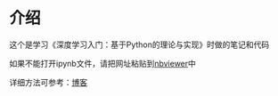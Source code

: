 # 介绍

这个是学习《深度学习入门：基于Python的理论与实现》时做的笔记和代码

如果不能打开ipynb文件，请把网址粘贴到[nbviewer](https://nbviewer.jupyter.org/)中

详细方法可参考：[博客](https://blog.csdn.net/edogawachia/article/details/79348603)
